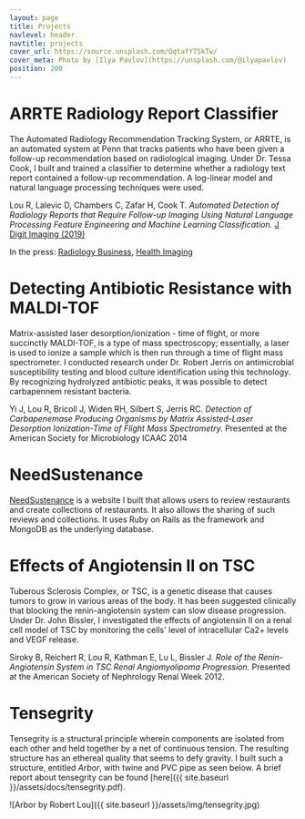 ```yaml
---
layout: page
title: Projects
navlevel: header
navtitle: projects
cover_url: https://source.unsplash.com/OqtafYT5kTw/
cover_meta: Photo by [Ilya Pavlov](https://unsplash.com/@ilyapavlov)
position: 200
---
```


# ARRTE Radiology Report Classifier

The Automated Radiology Recommendation Tracking System, or ARRTE, is an automated system at Penn that tracks patients who have been given a follow-up recommendation based on radiological imaging. Under Dr. Tessa Cook, I built and trained a classifier to determine whether a radiology text report contained a follow-up recommendation. A log-linear model and natural language processing techniques were used.

Lou R, Lalevic D, Chambers C, Zafar H, Cook T. *Automated Detection of Radiology Reports that Require Follow-up Imaging Using Natural Language Processing Feature Engineering and Machine Learning Classification.* [J Digit Imaging (2019)](https://dx.doi.org/10.1007/s10278-019-00271-7)

In the press: [Radiology Business](https://www.radiologybusiness.com/topics/imaging-informatics/ai-radiology-reports-follow-recommendations), [Health Imaging](https://www.healthimaging.com/topics/imaging-informatics/ai-detects-radiology-reports-requiring-follow-imaging)

# Detecting Antibiotic Resistance with MALDI-TOF

Matrix-assisted laser desorption/ionization - time of flight, or more succinctly MALDI-TOF, is a type of mass spectroscopy; essentially, a laser is used to ionize a sample which is then run through a time of flight mass spectrometer. I conducted research under Dr. Robert Jerris on antimicrobial susceptibility testing and blood culture identification using this technology. By recognizing hydrolyzed antibiotic peaks, it was possible to detect carbapennem resistant bacteria.

Yi J, Lou R, Bricoll J, Widen RH, Silbert S, Jerris RC. *Detection of Carbapenemase Producing Organisms by Matrix Assisted-Laser Desorption Ionization-Time of Flight Mass Spectrometry.* Presented at the American Society for Microbiology ICAAC 2014

# NeedSustenance

[NeedSustenance](https://github.com/robert-lou/NeedSustenance) is a website I built that allows users to review restaurants and create collections of restaurants. It also allows the sharing of such reviews and collections. It uses Ruby on Rails as the framework and MongoDB as the underlying database.

# Effects of Angiotensin II on TSC

Tuberous Sclerosis Complex, or TSC, is a genetic disease that causes tumors to grow in various areas of the body. It has been suggested clinically that blocking the renin-angiotensin system can slow disease progression. Under Dr. John Bissler, I investigated the effects of angiotensin II on a renal cell model of TSC by monitoring the cells' level of intracellular Ca2+ levels and VEGF release.

Siroky B, Reichert R, Lou R, Kathman E, Lu L, Bissler J. *Role of the Renin- Angiotensin System in TSC Renal Angiomyolipoma Progression.* Presented at the American Society of Nephrology Renal Week 2012.

# Tensegrity

Tensegrity is a structural principle wherein components are isolated from each other and held together by a net of continuous tension. The resulting structure has an ethereal quality that seems to defy gravity. I built such a structure, entitled *Arbor*, with twine and PVC pipe as seen below. A brief report about tensegrity can be found [here]({{ site.baseurl }}/assets/docs/tensegrity.pdf).

![Arbor by Robert Lou]({{ site.baseurl }}/assets/img/tensegrity.jpg)
